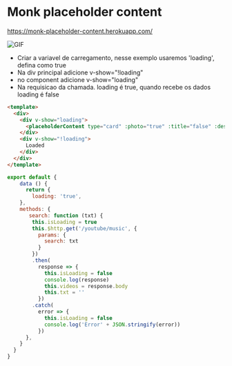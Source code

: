 # Monk placeholder content

https://monk-placeholder-content.herokuapp.com/

![GIF](https://github.com/gustavoquinalha/monk-placeholder-content-docs/blob/master/src/assets/images/gif1.gif)



- Criar a variavel de carregamento, nesse exemplo usaremos 'loading', defina como true
- Na div principal adicione v-show="!loading"
- no component adicione v-show="loading"
- Na requisicao da chamada. loading é true, quando recebe os dados loading é false

```html
<template>
  <div>
    <div v-show="loading">
      <placeholderContent type="card" :photo="true" :title="false" :description="true" :number="2" :button="false" :head="false" v-for="x in 5"></placeholderContent>
    </div>
    <div v-show="!loading">
      Loaded
    </div>
  </div>
</template>
```
```javascript
export default {
    data () {
      return {
        loading: 'true',
    },
    methods: {
       search: function (txt) {
        this.isLoading = true
        this.$http.get('/youtube/music', {
          params: {
            search: txt
          }
        })
        .then(
          response => {
            this.isLoading = false
            console.log(response)
            this.videos = response.body
            this.txt = ''
          })
        .catch(
          error => {
            this.isLoading = false
            console.log('Error' + JSON.stringify(error))
          })
      },
    }
  }
}
```
